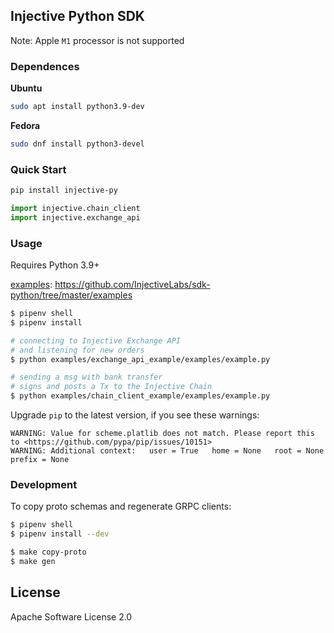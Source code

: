## Injective Python SDK

Note: Apple `M1` processor is not supported

### Dependences

**Ubuntu**
```bash
sudo apt install python3.9-dev
```
**Fedora**
```bash
sudo dnf install python3-devel
```
### Quick Start
```bash
pip install injective-py
```
```python
import injective.chain_client
import injective.exchange_api
```

### Usage
Requires Python 3.9+

[examples](https://github.com/InjectiveLabs/sdk-python/tree/master/examples): https://github.com/InjectiveLabs/sdk-python/tree/master/examples
```bash
$ pipenv shell
$ pipenv install

# connecting to Injective Exchange API
# and listening for new orders
$ python examples/exchange_api_example/examples/example.py

# sending a msg with bank transfer
# signs and posts a Tx to the Injective Chain
$ python examples/chain_client_example/examples/example.py
```
Upgrade `pip` to the latest version, if you see these warnings:
```
WARNING: Value for scheme.platlib does not match. Please report this to <https://github.com/pypa/pip/issues/10151>    
WARNING: Additional context:   user = True   home = None   root = None   prefix = None
```

### Development

To copy proto schemas and regenerate GRPC clients:

```bash
$ pipenv shell
$ pipenv install --dev

$ make copy-proto
$ make gen
```

## License

Apache Software License 2.0
